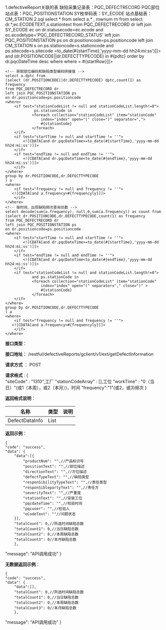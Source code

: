 1.defectiveReport关联的表
	缺陷采集记录表：PQC_DEFECTRECORD
	PQC部位站点表：PQC_POSITIONSTATION
	SY枚举码表：SY_ECODE
	站点基础表：CM_STATION
2.sql
	<!-- 按时间、出现缺陷频次查询数据 -->
	select * from
	<trim prefix="(" suffix=")">
		select a.* , rownum rn from
		<trim prefix="(" suffix=") a">
			select dr.*,ec.ECODETEXT,s.stationtext
			from PQC_DEFECTRECORD dr
			left join SY_ECODE ec
			on dr.statusecode=ec.ecode
			and ec.ecodetype='PQC_DEFECTRECORD_STATUS'
			left join PQC_POSITIONSTATION ps
			on dr.positioncode=ps.positioncode
			left join CM_STATION s
			on ps.stationcode=s.stationcode
			and ps.sitecode=s.sitecode
			<where>
				<if test="startTime != null and startTime != ''">
            <![CDATA[and dr.pqcDateTime>=to_date(#{startTime},'yyyy-mm-dd hh24:mi:ss')]]>
             </if>
             <if test="endTime != null and endTime != ''">
            <![CDATA[and dr.pqcDateTime<to_date(#{endTime},'yyyy-mm-dd hh24:mi:ss')]]>
				</if>
				<if test="pdtcList != null and pdtcList.size!=0">
				and (dr.POSITIONCODE||dr.DEFECTTYPECODE) in
				<foreach collection="pdtcList" item="pdtc"
					index="index" open="(" separator="," close=")" >
					#{pdtc}
				</foreach>
				</if>
			</where>
			order by dr.pqcDateTime desc
		</trim>
		where <![CDATA[rownum <= #{endRow}]]>
	</trim>
	where <![CDATA[ rn >= #{startRow}]]>

	<!-- 获取部位编码和缺陷类型编码拼接值 -->
	select a.dptc from
	(select (dr.POSITIONCODE||dr.DEFECTTYPECODE) dptc,count(1) as frequency
	from PQC_DEFECTRECORD dr
	left join PQC_POSITIONSTATION ps
	on dr.positioncode=ps.positioncode
	<where>
		<if test="stationCodeList != null and stationCodeList.length!=0">
				 ps.stationCode in
				<foreach collection="stationCodeList" item="stationCode"
					index="index" open="(" close=")" separator=",">
					#{stationCode}
				</foreach>
		</if>
		<if test="startTime != null and startTime != ''">
            <![CDATA[and dr.pqcDateTime>=to_date(#{startTime},'yyyy-mm-dd hh24:mi:ss')]]>
		</if>
		<if test="endTime != null and endTime != ''">
            <![CDATA[and dr.pqcDateTime<to_date(#{endTime},'yyyy-mm-dd hh24:mi:ss')]]>
		</if>
	</where>
	group by dr.POSITIONCODE,dr.DEFECTTYPECODE
	) a
	<where>
		<if test="frequency != null and frequency != ''">
       <![CDATA[and a.frequency>#{frequencyly}]]>
		</if>
	</where>
	<!-- 按时间、出现缺陷频次查询总数 -->
	select decode(sum(a.frequency), null,0,sum(a.frequency)) as count from
	(select dr.POSITIONCODE,dr.DEFECTTYPECODE,count(1) as frequency
	from PQC_DEFECTRECORD dr
	left join PQC_POSITIONSTATION ps
	on dr.positioncode=ps.positioncode
	<where>
		<if test="startTime != null and startTime != ''">
            <![CDATA[and dr.pqcDateTime>=to_date(#{startTime},'yyyy-mm-dd hh24:mi:ss')]]>
        </if>
        <if test="endTime != null and endTime != ''">
            <![CDATA[and dr.pqcDateTime<to_date(#{endTime},'yyyy-mm-dd hh24:mi:ss')]]>
		</if>
		<if test="stationCodeList != null and stationCodeList.length!=0">
				and ps.stationCode in
				<foreach collection="stationCodeList" item="stationCode"
					index="index" open="(" separator="," close=")" >
					#{stationCode}
				</foreach>
		</if>
	</where>
	group by dr.POSITIONCODE,dr.DEFECTTYPECODE
	) a
	<where>
		<if test="frequency != null and frequency != ''">
       <![CDATA[and a.frequency>#{frequencyly}]]>
		</if>
	</where>

**接口类型**：

**接口地址**：  /restful/defectiveReports/gclient/v1/ext/getDefectInformation

**请求方式** ： POST

**请求格式** :
  {  
	"siteCode" : "1310",工厂
	"stationCodeArray" : [],工位
	"workTime" : "0（当日）"(或1（本周），或2（本月）)，时间
	"frequency":"1"(或2，或3)频次
	}  

**返回格式说明**： 

|名称           		  |类型   		                    |说明	|
|---           	      |---   		                    |---    |
| DefectDataInfo      | List<DefectInformation> 	    |		|

**返回示例**：


	{
  	"code": "success",				
	"data": {
   		"data":[{
			"productNum": "",//产品标识号
			"positionText": "",//部位描述
			"directionText": "",//方位描述
			"defectTypeText": "",//缺陷类型
			"responSibilityTypeText": "",//责任类型
			"responSiblepartyText": "",//责任方
			"severityText": "",//严重度
			"stationText": "",//安装工位
			"pqcdateTime": "",//检验时间
			"pqcuser": "",//检验人
			"eCodeText": ""//问题状态
		}],
		"totalCount": 0,//所选时间缺陷总数
		"totalCount1": 0,//当日缺陷总数
		"totalCount2": 0,//本周缺陷总数
		"totalCount3": 0//本月缺陷总数
  		},
  "message": "API调用成功"
	}


**无数据返回示例**：

	{
  	"code": "success",				
	"data": {
   		"data":[],
		"totalCount": 0,//所选时间缺陷总数
		"totalCount1": 0,//当日缺陷总数
		"totalCount2": 0,//本周缺陷总数
		"totalCount3": 0//本月缺陷总数
  		},
  "message": "API调用成功"
	}